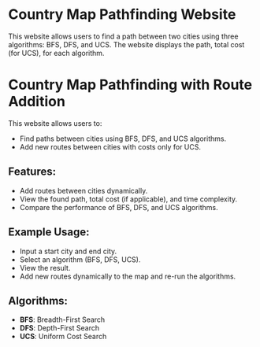 # Country Map Pathfinding Website

This website allows users to find a path between two cities using three algorithms: BFS, DFS, and UCS. The website displays the path, total cost (for UCS), for each algorithm. 
# Country Map Pathfinding with Route Addition

This website allows users to:
- Find paths between cities using BFS, DFS, and UCS algorithms.
- Add new routes between cities with costs only for UCS.

## Features:
- Add routes between cities dynamically.
- View the found path, total cost (if applicable), and time complexity.
- Compare the performance of BFS, DFS, and UCS algorithms.

## Example Usage:
- Input a start city and end city.
- Select an algorithm (BFS, DFS, UCS).
- View the result.
- Add new routes dynamically to the map and re-run the algorithms.

## Algorithms:
- **BFS**: Breadth-First Search
- **DFS**: Depth-First Search
- **UCS**: Uniform Cost Search


